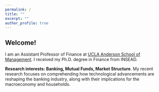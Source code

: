 ```yaml
---
permalink: /
title: ""
excerpt: ""
author_profile: true
---
```


## Welcome!

 I am an Assistant Professor of Finance at <a href="https://www.anderson.ucla.edu/faculty-and-research/finance/faculty/jinyuan-zhang" target="_blank">UCLA Anderson School of Management</a>. I received my Ph.D. degree in Finance from INSEAD. 
 
 
<strong>Research interests: Banking, Mutual Funds, Market Structure</strong>. My recent research focuses on comprehending how technological advancements are reshaping the banking industry, along with their implications for the macroeconomy and households.

<!-- I am particularly interested in understanding the impact of macro-level policies on micro-level behaviors and the subsequent economic consequences. -->
 <!-- My research interests lie in the area of financial intermediation, including banking, pension funds, and mutual funds.  -->


<!-- 
<p style="text-align:justify">I am advised by Prof. <a href="https://faculty.insead.edu/joel-peress/home" target="_blank">Joel Peress</a>, Prof. <a href="https://sites.google.com/site/idrechsl/" target="_blank">Itamar Drechsler</a> ,  Prof. <a href="https://sites.google.com/site/johnkuongkcf/home" target="_blank">John Kuong</a>, and Prof. <a href="https://sites.google.com/site/guillaumevuillemey/home" target="_blank">Guillaume Vuillemey</a>.</p>
-->


<!-- I received my Ph.D. degree in Finance from INSEAD. I also hold a Master's Degree in Statistics at the University of British Columbia and a Bachelor's Degree in Risk Management Science at the Chinese University of Hong Kong. -->

 
<!-- ---
## News:
<a href="https://papers.ssrn.com/sol3/papers.cfm?abstract_id=4702125" target="_blank">"Branching Out Inequality: The Impact of Credit Equality Policies"</a> is posted -->


